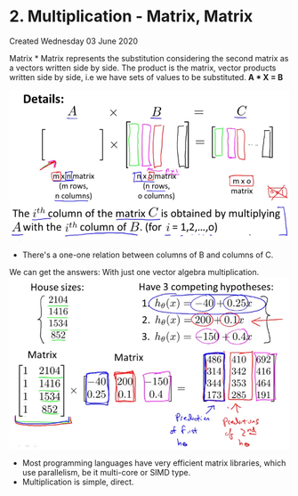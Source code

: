 # 2. Multiplication - Matrix, Matrix
Created Wednesday 03 June 2020

Matrix * Matrix represents the substitution considering the second matrix as a vectors written side by side. The product is the matrix, vector products written side by side, i.e we have sets of values to be substituted.
**A * X = B**

![](./2._Multiplication_-_Matrix,_Matrix/pasted_image.png)

* There's a one-one relation between columns of B and columns of C.

We can get the answers: With just one vector algebra multiplication.
![](./2._Multiplication_-_Matrix,_Matrix/pasted_image004.png)

* Most programming languages have very efficient matrix libraries, which use parallelism, be it multi-core or SIMD type.
* Multiplication is simple, direct.


